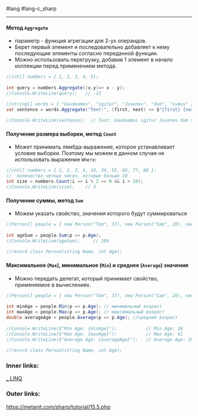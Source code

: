 #lang #lang-c_sharp 

---
#### Метод `Aggregate`
- параметр - функция агрегации для 2-ух операндов.
- Берет первый элемент и последовательно добавляет к нему последующие элементы согласно переданной функции.
- Можно использовать перегрузку, добавив 1 элемент в начало коллекции перед применением метода.

```csharp
//int[] numbers = { 1, 2, 3, 4, 5};
 
int query = numbers.Aggregate((x,y)=> x - y);
//Console.WriteLine(query);   // -13
```

```csharp
//string[] words = { "Gaudeamus", "igitur", "Juvenes", "dum", "sumus" };
var sentence = words.Aggregate("Text:", (first, next) => $"{first} {next}");
 
//Console.WriteLine(sentence);  // Text: Gaudeamus igitur Juvenes dum sumus
```

#### Получение размера выборки, метод `Count`
- Может принимать лямбда-выражение, которое устанавливает условие выборки. Поэтому мы можем в данном случае не использовать выражение `Where`:

```csharp
//int[] numbers = { 1, 2, 3, 4, 10, 34, 55, 66, 77, 88 };
//  количество четных чисел, которые больше 10
int size = numbers.Count(i => i % 2 == 0 && i > 10);
//Console.WriteLine(size);    // 3
```

#### Получение суммы, метод `Sum`
- Можем указать свойство, значения которого будут суммироваться

```csharp
//Person[] people = { new Person("Tom", 37), new Person("Sam", 28), new Person("Bob", 41) };
 
int ageSum = people.Sum(p => p.Age);
//Console.WriteLine(ageSum);     // 106
 
//record class Person(string Name, int Age);
```

#### Максимальное (`Max`), минимальное (`Min`) и среднее (`Average`) значения
- Можно передать делегат, который принимает свойство, применяемое в вычислениях.

```csharp
//Person[] people = { new Person("Tom", 37), new Person("Sam", 28), new Person("Bob", 41) };
 
int minAge = people.Min(p => p.Age); // минимальный возраст
int maxAge = people.Max(p => p.Age); // максимальный возраст
double averageAge = people.Average(p => p.Age); //средний возраст
 
//Console.WriteLine($"Min Age: {minAge}");           // Min Age: 28
//Console.WriteLine($"Max Age: {maxAge}");           // Max Age: 41
//Console.WriteLine($"Average Age: {averageAge}");   // Average Age: 35,33
 
//record class Person(string Name, int Age);
```

### Inner links:
[_ LINQ](1.%20Lang/C-sharp/Базы%20данных/LINQ/_%20LINQ.md)

### Outer links:
https://metanit.com/sharp/tutorial/15.5.php